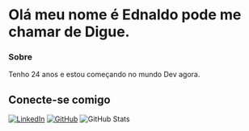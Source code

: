 # Olá meu nome é Ednaldo pode me chamar de Digue.
### Sobre

Tenho 24 anos e estou começando no mundo Dev agora.

## Conecte-se comigo

[![LinkedIn](https://img.shields.io/badge/LinkedIn-0077B5?style=for-the-badge&logo=linkedin&logoColor=yellow)](https://www.linkedin.com/in/digue27/)
[![GitHub](https://img.shields.io/badge/GitHub-100000?style=for-the-badge&logo=github&logoColor=blue)](https://github.com/digue27/)
![GitHub Stats](https://github-readme-stats.vercel.app/api?username=digue27&theme=transparent&bg_color=333333&show_icons=true&icon_color=#7a91e6&title_color=E94D5F&text_color=ffff)